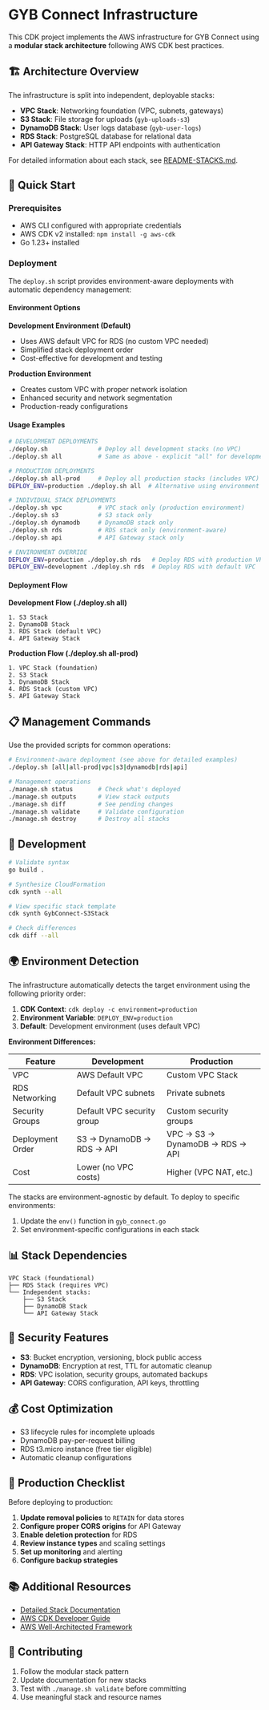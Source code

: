 # GYB Connect Infrastructure

This CDK project implements the AWS infrastructure for GYB Connect using a **modular stack architecture** following AWS CDK best practices.

## 🏗️ Architecture Overview

The infrastructure is split into independent, deployable stacks:

- **VPC Stack**: Networking foundation (VPC, subnets, gateways)
- **S3 Stack**: File storage for uploads (`gyb-uploads-s3`)
- **DynamoDB Stack**: User logs database (`gyb-user-logs`)
- **RDS Stack**: PostgreSQL database for relational data
- **API Gateway Stack**: HTTP API endpoints with authentication

For detailed information about each stack, see [README-STACKS.md](./README-STACKS.md).

## 🚀 Quick Start

### Prerequisites

- AWS CLI configured with appropriate credentials
- AWS CDK v2 installed: `npm install -g aws-cdk`
- Go 1.23+ installed

### Deployment

The `deploy.sh` script provides environment-aware deployments with automatic dependency management:

#### Environment Options

**Development Environment (Default)**

- Uses AWS default VPC for RDS (no custom VPC needed)
- Simplified stack deployment order
- Cost-effective for development and testing

**Production Environment**

- Creates custom VPC with proper network isolation
- Enhanced security and network segmentation
- Production-ready configurations

#### Usage Examples

```bash
# DEVELOPMENT DEPLOYMENTS
./deploy.sh              # Deploy all development stacks (no VPC)
./deploy.sh all          # Same as above - explicit "all" for development

# PRODUCTION DEPLOYMENTS  
./deploy.sh all-prod     # Deploy all production stacks (includes VPC)
DEPLOY_ENV=production ./deploy.sh all  # Alternative using environment variable

# INDIVIDUAL STACK DEPLOYMENTS
./deploy.sh vpc          # VPC stack only (production environment)
./deploy.sh s3           # S3 stack only
./deploy.sh dynamodb     # DynamoDB stack only  
./deploy.sh rds          # RDS stack only (environment-aware)
./deploy.sh api          # API Gateway stack only

# ENVIRONMENT OVERRIDE
DEPLOY_ENV=production ./deploy.sh rds   # Deploy RDS with production VPC
DEPLOY_ENV=development ./deploy.sh rds  # Deploy RDS with default VPC
```

#### Deployment Flow

**Development Flow (./deploy.sh all)**

```
1. S3 Stack
2. DynamoDB Stack  
3. RDS Stack (default VPC)
4. API Gateway Stack
```

**Production Flow (./deploy.sh all-prod)**

```
1. VPC Stack (foundation)
2. S3 Stack
3. DynamoDB Stack
4. RDS Stack (custom VPC)
5. API Gateway Stack
```

## 📋 Management Commands

Use the provided scripts for common operations:

```bash
# Environment-aware deployment (see above for detailed examples)
./deploy.sh [all|all-prod|vpc|s3|dynamodb|rds|api]

# Management operations  
./manage.sh status       # Check what's deployed
./manage.sh outputs      # View stack outputs
./manage.sh diff         # See pending changes
./manage.sh validate     # Validate configuration
./manage.sh destroy      # Destroy all stacks
```

## 🔧 Development

```bash
# Validate syntax
go build .

# Synthesize CloudFormation
cdk synth --all

# View specific stack template
cdk synth GybConnect-S3Stack

# Check differences
cdk diff --all
```

## 🌍 Environment Detection

The infrastructure automatically detects the target environment using the following priority order:

1. **CDK Context**: `cdk deploy -c environment=production`
2. **Environment Variable**: `DEPLOY_ENV=production`  
3. **Default**: Development environment (uses default VPC)

**Environment Differences:**

| Feature | Development | Production |
|---------|-------------|------------|
| VPC | AWS Default VPC | Custom VPC Stack |
| RDS Networking | Default VPC subnets | Private subnets |
| Security Groups | Default VPC security group | Custom security groups |
| Deployment Order | S3 → DynamoDB → RDS → API | VPC → S3 → DynamoDB → RDS → API |
| Cost | Lower (no VPC costs) | Higher (VPC NAT, etc.) |

The stacks are environment-agnostic by default. To deploy to specific environments:

1. Update the `env()` function in `gyb_connect.go`
2. Set environment-specific configurations in each stack

## 📊 Stack Dependencies

```
VPC Stack (foundational)
├── RDS Stack (requires VPC)
└── Independent stacks:
    ├── S3 Stack
    ├── DynamoDB Stack
    └── API Gateway Stack
```

## 🔐 Security Features

- **S3**: Bucket encryption, versioning, block public access
- **DynamoDB**: Encryption at rest, TTL for automatic cleanup  
- **RDS**: VPC isolation, security groups, automated backups
- **API Gateway**: CORS configuration, API keys, throttling

## 💰 Cost Optimization

- S3 lifecycle rules for incomplete uploads
- DynamoDB pay-per-request billing
- RDS t3.micro instance (free tier eligible)
- Automatic cleanup configurations

## 🚨 Production Checklist

Before deploying to production:

1. **Update removal policies** to `RETAIN` for data stores
2. **Configure proper CORS origins** for API Gateway
3. **Enable deletion protection** for RDS
4. **Review instance types** and scaling settings
5. **Set up monitoring** and alerting
6. **Configure backup strategies**

## 📚 Additional Resources

- [Detailed Stack Documentation](./README-STACKS.md)
- [AWS CDK Developer Guide](https://docs.aws.amazon.com/cdk/latest/guide/)
- [AWS Well-Architected Framework](https://aws.amazon.com/architecture/well-architected/)

## 🤝 Contributing

1. Follow the modular stack pattern
2. Update documentation for new stacks
3. Test with `./manage.sh validate` before committing
4. Use meaningful stack and resource names
